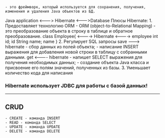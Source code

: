 	- это фреймворк, который используется для сохранения, получения, изменения и удаления Java объектов из БД.
Java application <---> Hibernate <--->Database
Плюсы  Hibernate:
	1. Предоставляет технологию ORM
		-  ORM (object-to-Relational Mapping) - это преобразование объекта в строку в таблице и обратное преобразование. 
			class Employee{   <----> Hibernate <----> employee
				int id;                                                        id
				String name;                                            name
			}
	2. Регулирует SQL запросы
			 save ---> hibernate
			 - сбор данных из полей объекта;
			 - написание INSERT выражения для добавления новой строки в таблицу с собранными данными.
			 get <---- hibernate
			- напишет SELECT выражения для получения необходимых данных;
			- создание объекта Java класса и присвоение его полям значений, полученных  из базы.
	3. Уменьшает количество кода для написания
### Hibernate использует JDBC для работы с базой данных!
---
## CRUD
	- CREATE - команда INSERT
	- READ - команда SELECT
	- UPDATE - команда UPDATE
	- DELETE - команда DELETE
